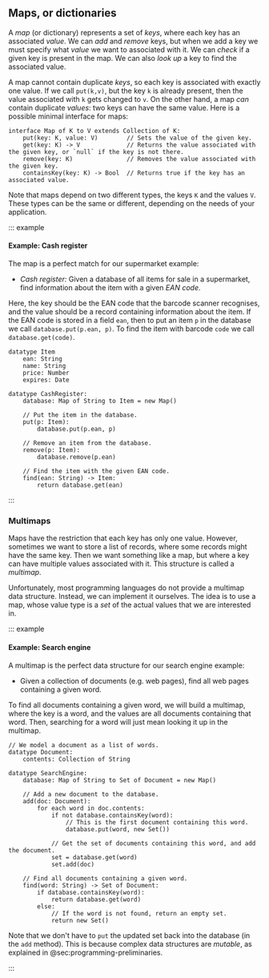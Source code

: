 
## Maps, or dictionaries

A *map* (or dictionary) represents a set of *keys*, where each key has an associated
*value*. We can *add* and *remove* keys, but when we add a key we must
specify what *value* we want to associated with it. We can *check* if a
given key is present in the map. We can also *look up* a key to find the
associated value.

A map cannot contain duplicate *keys*, so each key is associated with
exactly one value. If we call `put(k,v)`, but the key `k` is already
present, then the value associated with `k` gets changed to `v`. On the
other hand, a map *can* contain duplicate *values*: two keys can have
the same value.
Here is a possible minimal interface for maps:

    interface Map of K to V extends Collection of K:
        put(key: K, value: V)        // Sets the value of the given key.
        get(key: K) -> V             // Returns the value associated with the given key, or `null` if the key is not there.
        remove(key: K)               // Removes the value associated with the given key.
        containsKey(key: K) -> Bool  // Returns true if the key has an associated value.

Note that maps depend on two different types, the keys `K` and the values `V`.
These types can be the same or different, depending on the needs of your application.

::: example
#### Example: Cash register

The map is a perfect match for our supermarket example:

-   *Cash register:* Given a database of all items for sale in a supermarket, find information about the item with a given *EAN code*.

Here, the key should be the EAN code that the barcode scanner recognises, and the value should be a record containing information about the item.
If the EAN code is stored in a field `ean`, then to put an item `p` in the database we call `database.put(p.ean, p)`.
To find the item with barcode `code` we call `database.get(code)`.

    datatype Item
        ean: String
        name: String
        price: Number
        expires: Date

    datatype CashRegister:
        database: Map of String to Item = new Map()

        // Put the item in the database.
        put(p: Item):
            database.put(p.ean, p)

        // Remove an item from the database.
        remove(p: Item):
            database.remove(p.ean)

        // Find the item with the given EAN code.
        find(ean: String) -> Item:
            return database.get(ean)

:::

### Multimaps

Maps have the restriction that each key has only one value. However,
sometimes we want to store a list of records, where some records might
have the same key. Then we want something like a map, but where a key
can have multiple values associated with it. This structure is called a
*multimap*.

Unfortunately, most programming languages do not provide a multimap data
structure. Instead, we can implement it ourselves. The idea is to use a
map, whose value type is a *set* of the actual values that we are interested in.

::: example
#### Example: Search engine

A multimap is the perfect data structure for our search engine example:

- Given a collection of documents (e.g. web pages), find all web pages containing a given word.

To find all documents containing a given word, we will build a multimap,
where the key is a word, and the values are all documents containing
that word. Then, searching for a word will just mean looking it up in
the multimap.

    // We model a document as a list of words.
    datatype Document:
        contents: Collection of String

    datatype SearchEngine:
        database: Map of String to Set of Document = new Map()

        // Add a new document to the database.
        add(doc: Document):
            for each word in doc.contents:
                if not database.containsKey(word):
                    // This is the first document containing this word.
                    database.put(word, new Set())

                // Get the set of documents containing this word, and add the document.
                set = database.get(word)
                set.add(doc)

        // Find all documents containing a given word.
        find(word: String) -> Set of Document:
            if database.containsKey(word):
                return database.get(word)
            else:
                // If the word is not found, return an empty set.
                return new Set()

Note that we don't have to `put` the updated set back into the database (in the `add` method).
This is because complex data structures are *mutable*, as explained in @sec:programming-preliminaries.

:::
